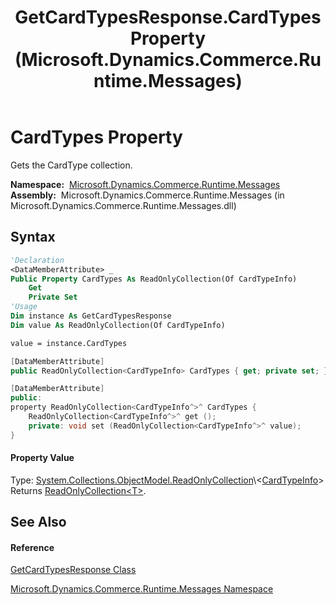﻿---
title: GetCardTypesResponse.CardTypes Property  (Microsoft.Dynamics.Commerce.Runtime.Messages)
TOCTitle: CardTypes Property
ms:assetid: P:Microsoft.Dynamics.Commerce.Runtime.Messages.GetCardTypesResponse.CardTypes
ms:mtpsurl: https://technet.microsoft.com/en-us/library/microsoft.dynamics.commerce.runtime.messages.getcardtypesresponse.cardtypes(v=AX.60)
ms:contentKeyID: 62208016
ms.date: 05/18/2015
mtps_version: v=AX.60
f1_keywords:
- Microsoft.Dynamics.Commerce.Runtime.Messages.GetCardTypesResponse.CardTypes
dev_langs:
- CSharp
- C++
- VB
---

# CardTypes Property

Gets the CardType collection.

**Namespace:**  [Microsoft.Dynamics.Commerce.Runtime.Messages](microsoft-dynamics-commerce-runtime-messages-namespace.md)  
**Assembly:**  Microsoft.Dynamics.Commerce.Runtime.Messages (in Microsoft.Dynamics.Commerce.Runtime.Messages.dll)

## Syntax

``` vb
'Declaration
<DataMemberAttribute> _
Public Property CardTypes As ReadOnlyCollection(Of CardTypeInfo)
    Get
    Private Set
'Usage
Dim instance As GetCardTypesResponse
Dim value As ReadOnlyCollection(Of CardTypeInfo)

value = instance.CardTypes
```

``` csharp
[DataMemberAttribute]
public ReadOnlyCollection<CardTypeInfo> CardTypes { get; private set; }
```

``` c++
[DataMemberAttribute]
public:
property ReadOnlyCollection<CardTypeInfo^>^ CardTypes {
    ReadOnlyCollection<CardTypeInfo^>^ get ();
    private: void set (ReadOnlyCollection<CardTypeInfo^>^ value);
}
```

#### Property Value

Type: [System.Collections.ObjectModel.ReadOnlyCollection](https://technet.microsoft.com/en-us/library/ms132474\(v=ax.60\))\<[CardTypeInfo](cardtypeinfo-class-microsoft-dynamics-commerce-runtime-datamodel.md)\>  
Returns [ReadOnlyCollection\<T\>](https://technet.microsoft.com/en-us/library/ms132474\(v=ax.60\)).  

## See Also

#### Reference

[GetCardTypesResponse Class](getcardtypesresponse-class-microsoft-dynamics-commerce-runtime-messages.md)

[Microsoft.Dynamics.Commerce.Runtime.Messages Namespace](microsoft-dynamics-commerce-runtime-messages-namespace.md)

